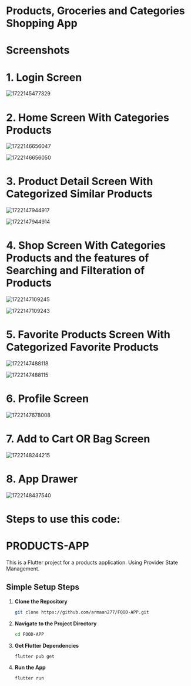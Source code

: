 # Products, Groceries and Categories Shopping App

<h1>Screenshots</h1>

<h1>1. Login Screen</h1>

![1722145477329](https://github.com/user-attachments/assets/8b1fb94f-8e05-4b2d-9f5f-477e2503c780)

<h1>2. Home Screen With Categories Products</h1>

![1722146656047](https://github.com/user-attachments/assets/dd346315-e1ba-412c-9812-c566a5c9b26b)

![1722146656050](https://github.com/user-attachments/assets/db060ac3-7220-4700-8de0-d5545698e3f0)

<h1>3. Product Detail Screen With Categorized Similar Products</h1>

![1722147944917](https://github.com/user-attachments/assets/817da4c9-140c-4c1b-ba7e-48855b8943ff)

![1722147944914](https://github.com/user-attachments/assets/3d7c0a44-404f-42df-ad8a-e3de37533e21)

<h1>4. Shop Screen With Categories Products and the features of Searching and Filteration of Products</h1>

![1722147109245](https://github.com/user-attachments/assets/da89d0c8-d272-4032-b2bb-13b9d07046c4)

![1722147109243](https://github.com/user-attachments/assets/a3da6ef7-c1e8-4e52-817a-0e02bed16d87)

<h1>5. Favorite Products Screen With Categorized Favorite Products</h1>

![1722147488118](https://github.com/user-attachments/assets/523c197b-2f26-4a31-a0b8-4d093dea2bc0)

![1722147488115](https://github.com/user-attachments/assets/ca7762c5-3626-43fc-aa02-0a396176e249)

<h1>6. Profile Screen</h1>

![1722147678008](https://github.com/user-attachments/assets/50e964c9-741f-46f1-a1d2-2515504f06f3)

<h1>7. Add to Cart OR Bag Screen</h1>

![1722148244215](https://github.com/user-attachments/assets/fe739d91-23e5-4929-810a-4e5ad79857b9)

<h1>8. App Drawer</h1>

![1722148437540](https://github.com/user-attachments/assets/17184b69-5ad7-4900-a9d6-e77994cbf4fe)

<h1>Steps to use this code:</h1>

# PRODUCTS-APP

This is a Flutter project for a products application.
Using Provider State Management.

## Simple Setup Steps

1. **Clone the Repository**
   ```sh
   git clone https://github.com/armaan277/FOOD-APP.git

2. **Navigate to the Project Directory**
   ```sh
   cd FOOD-APP

3. **Get Flutter Dependencies**
   ```sh
   flutter pub get

4. **Run the App**
   ```sh
   flutter run
